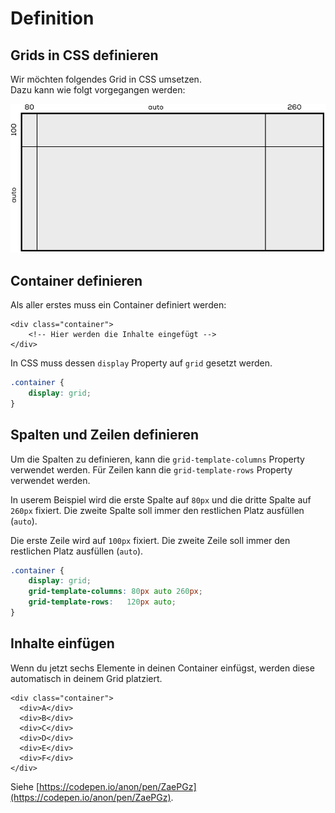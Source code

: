 # Definition

## Grids in CSS definieren

Wir möchten folgendes Grid in CSS umsetzen. \
Dazu kann wie folgt vorgegangen werden:

![Container](../../.gitbook/assets/code-example-1.png)

## Container definieren

Als aller erstes muss ein Container definiert werden:

```markup
<div class="container">
    <!-- Hier werden die Inhalte eingefügt -->
</div>
```

In CSS muss dessen `display` Property auf `grid` gesetzt werden.

```css
.container {
    display: grid;
}
```

## Spalten und Zeilen definieren

Um die Spalten zu definieren, kann die `grid-template-columns` Property verwendet werden. Für Zeilen kann die `grid-template-rows` Property verwendet werden.

In userem Beispiel wird die erste Spalte auf `80px` und die dritte Spalte auf `260px` fixiert. Die zweite Spalte soll immer den restlichen Platz ausfüllen (`auto`).

Die erste Zeile wird auf `100px` fixiert. Die zweite Zeile soll immer den restlichen Platz ausfüllen (`auto`).

```css
.container {
    display: grid;
    grid-template-columns: 80px auto 260px;
    grid-template-rows:   120px auto;
}
```

## Inhalte einfügen

Wenn du jetzt sechs Elemente in deinen Container einfügst, werden diese automatisch in deinem Grid platziert.

```markup
<div class="container">
  <div>A</div>
  <div>B</div>
  <div>C</div>
  <div>D</div>
  <div>E</div>
  <div>F</div>
</div>
```

Siehe [https://codepen.io/anon/pen/ZaePGz](https://codepen.io/anon/pen/ZaePGz).
